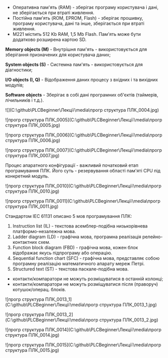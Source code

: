 - Оперативна пам'ять (RAM) - зберігає програму користувача і дані, не зберігається при втраті живлення.
- Постійна пам'ять (ROM, EPROM, Flash) - зберігає прошивку, програму користувача, дані та інше, зберігається при втраті живлення.
- М221 містить 512 Kb RAM, 1,5 Mb Flash. Пам'ять може бути додатково розширена картою SD.



**Memory objects (M)** - Внутрішня пам'ять - використовується для зберігання призначених для користувача даних;

**System objects (S)** - Системна пам'ять - використовується для діагностики;

**I/O objects (I, Q)** - Відображення даних процесу з вхідних і та вихідних модулів;

**Software objects** - Зберігає в собі дані програмних об'єктів (таймерів, лічильників і т.д.).

![](C:\github\PLCBeginner\Лекції\media\прогр структура ПЛК_0004.jpg)

![прогр структура ПЛК_0005](C:\github\PLCBeginner\Лекції\media\прогр структура ПЛК_0005.jpg)

![прогр структура ПЛК_0006](C:\github\PLCBeginner\Лекції\media\прогр структура ПЛК_0006.jpg)

![прогр структура ПЛК_0007](C:\github\PLCBeginner\Лекції\media\прогр структура ПЛК_0007.jpg)



Процес апаратного конфігурації - важливий початковий етап програмування ПЛК. Його суть - резервування області пам'яті CPU під конкретний модуль.

![прогр структура ПЛК_0010](C:\github\PLCBeginner\Лекції\media\прогр структура ПЛК_0010.jpg)

![прогр структура ПЛК_0011](C:\github\PLCBeginner\Лекції\media\прогр структура ПЛК_0011.jpg)



Стандартом IEC 61131 описано 5 мов програмування ПЛК:

1. Instruction list (IL) - текстова асемблер-подібна низькорівнева платформо-незалежна мова.
2. Ladder diagram (LD) - графічна мова, програмна реалізація релейно-контактних схем.
3. Function block diagram (FBD) - графічна мова, кожен блок відображає якусь підпрограму або операцію.
4. Sequential function chart (SFC) - графічна мова, представляє собою програмну реалізацію математичного апарату мереж Петрі.
5. Structured text (ST) - текстова паскале-подібна мова.



- контакти/компаратори не можуть розміщуватися в останній колонці;
- контакти/компаратори не можуть розміщуватися після (праворуч) котушок/операц. блоків.

![прогр структура ПЛК_0013_1](C:\github\PLCBeginner\Лекції\media\прогр структура ПЛК_0013_1.jpg)

![прогр структура ПЛК_0013_2](C:\github\PLCBeginner\Лекції\media\прогр структура ПЛК_0013_2.jpg)

![прогр структура ПЛК_0014](C:\github\PLCBeginner\Лекції\media\прогр структура ПЛК_0014.jpg)

![прогр структура ПЛК_0015](C:\github\PLCBeginner\Лекції\media\прогр структура ПЛК_0015.jpg)